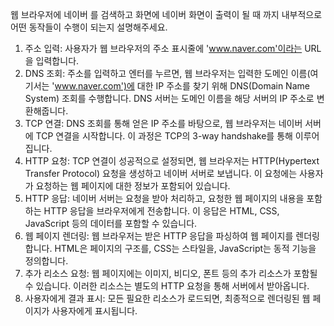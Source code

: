 웹 브라우저에 네이버 를 검색하고 화면에 네이버 화면이 출력이 될 때 까지 내부적으로 어떤 동작들이 수행이 되는지 설명해주세요.

1. 주소 입력: 사용자가 웹 브라우저의 주소 표시줄에 'www.naver.com'이라는 URL을 입력합니다.
2. DNS 조회: 주소를 입력하고 엔터를 누르면, 웹 브라우저는 입력한 도메인 이름(여기서는 'www.naver.com')에 대한 IP 주소를 찾기 위해 DNS(Domain Name System) 조회를 수행합니다. DNS 서버는 도메인 이름을 해당 서버의 IP 주소로 변환해줍니다.
3. TCP 연결: DNS 조회를 통해 얻은 IP 주소를 바탕으로, 웹 브라우저는 네이버 서버에 TCP 연결을 시작합니다. 이 과정은 TCP의 3-way handshake를 통해 이루어집니다.
4. HTTP 요청: TCP 연결이 성공적으로 설정되면, 웹 브라우저는 HTTP(Hypertext Transfer Protocol) 요청을 생성하고 네이버 서버로 보냅니다. 이 요청에는 사용자가 요청하는 웹 페이지에 대한 정보가 포함되어 있습니다.
5. HTTP 응답: 네이버 서버는 요청을 받아 처리하고, 요청한 웹 페이지의 내용을 포함하는 HTTP 응답을 브라우저에게 전송합니다. 이 응답은 HTML, CSS, JavaScript 등의 데이터를 포함할 수 있습니다.
6. 웹 페이지 렌더링: 웹 브라우저는 받은 HTTP 응답을 파싱하여 웹 페이지를 렌더링합니다. HTML은 페이지의 구조를, CSS는 스타일을, JavaScript는 동적 기능을 정의합니다.
7. 추가 리소스 요청: 웹 페이지에는 이미지, 비디오, 폰트 등의 추가 리소스가 포함될 수 있습니다. 이러한 리소스는 별도의 HTTP 요청을 통해 서버에서 받아옵니다.
8. 사용자에게 결과 표시: 모든 필요한 리소스가 로드되면, 최종적으로 렌더링된 웹 페이지가 사용자에게 표시됩니다.
